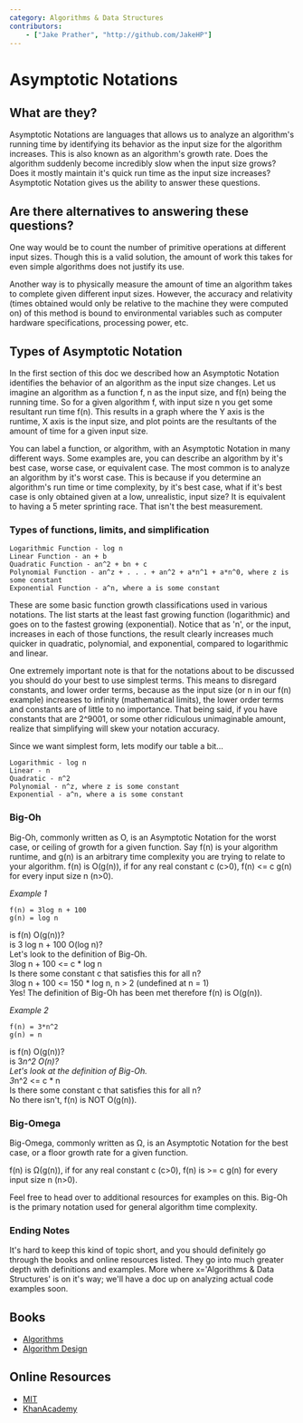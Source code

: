 ```yaml
---
category: Algorithms & Data Structures
contributors:
    - ["Jake Prather", "http://github.com/JakeHP"]
---
```


# Asymptotic Notations

## What are they?

Asymptotic Notations are languages that allows us to analyze an algorithm's running time by
identifying its behavior as the input size for the algorithm increases. This is also known as
an algorithm's growth rate. Does the algorithm suddenly become incredibly slow when the input
size grows? Does it mostly maintain it's quick run time as the input size increases?
Asymptotic Notation gives us the ability to answer these questions.

## Are there alternatives to answering these questions?

One way would be to count the number of primitive operations at different input sizes.
Though this is a valid solution, the amount of work this takes for even simple algorithms
does not justify its use.

Another way is to physically measure the amount of time an algorithm takes to complete
given different input sizes. However, the accuracy and relativity (times obtained would
only be relative to the machine they were computed on) of this method is bound to
environmental variables such as computer hardware specifications, processing power, etc.

## Types of Asymptotic Notation

In the first section of this doc we described how an Asymptotic Notation identifies the
behavior of an algorithm as the input size changes. Let us imagine an algorithm as a function
f, n as the input size, and f(n) being the running time. So for a given algorithm f, with input
size n you get some resultant run time f(n). This results in a graph where the Y axis is the
runtime, X axis is the input size, and plot points are the resultants of the amount of time
for a given input size.

You can label a function, or algorithm, with an Asymptotic Notation in many different ways.
Some examples are, you can describe an algorithm by it's best case, worse case, or equivalent case.
The most common is to analyze an algorithm by it's worst case. This is because if you determine an
algorithm's run time or time complexity, by it's best case, what if it's best case is only obtained
given at a low, unrealistic, input size? It is equivalent to having a 5 meter sprinting race.
That isn't the best measurement.

### Types of functions, limits, and simplification
```
Logarithmic Function - log n
Linear Function - an + b
Quadratic Function - an^2 + bn + c
Polynomial Function - an^z + . . . + an^2 + a*n^1 + a*n^0, where z is some constant
Exponential Function - a^n, where a is some constant
```

These are some basic function growth classifications used in various notations. The list starts at the least
fast growing function (logarithmic) and goes on to the fastest growing (exponential). Notice that as 'n', or the input,
increases in each of those functions, the result clearly increases much quicker in quadratic, polynomial, and
exponential, compared to logarithmic and linear.

One extremely important note is that for the notations about to be discussed you should do your best to use simplest terms.
This means to disregard constants, and lower order terms, because as the input size (or n in our f(n)
example) increases to infinity (mathematical limits), the lower order terms and constants are of little
to no importance. That being said, if you have constants that are 2^9001, or some other ridiculous
unimaginable amount, realize that simplifying will skew your notation accuracy.

Since we want simplest form, lets modify our table a bit...
```
Logarithmic - log n
Linear - n
Quadratic - n^2
Polynomial - n^z, where z is some constant
Exponential - a^n, where a is some constant
```

### Big-Oh
Big-Oh, commonly written as O, is an Asymptotic Notation for the worst case, or ceiling of growth
for a given function. Say f(n) is your algorithm runtime, and g(n) is an arbitrary time complexity
you are trying to relate to your algorithm. f(n) is O(g(n)), if for any real constant c (c>0),
f(n) <= c g(n) for every input size n (n>0).

*Example 1*  
```
f(n) = 3log n + 100  
g(n) = log n
```

is f(n) O(g(n))?  
is 3 log n + 100 O(log n)?  
Let's look to the definition of Big-Oh.  
3log n + 100 <= c * log n  
Is there some constant c that satisfies this for all n?  
3log n + 100 <= 150 * log n, n > 2 (undefined at n = 1)  
Yes! The definition of Big-Oh has been met therefore f(n) is O(g(n)).

*Example 2*  
```
f(n) = 3*n^2  
g(n) = n
```

is f(n) O(g(n))?  
is 3*n^2 O(n)?  
Let's look at the definition of Big-Oh.  
3*n^2 <= c * n  
Is there some constant c that satisfies this for all n?  
No there isn't, f(n) is NOT O(g(n)).

### Big-Omega
Big-Omega, commonly written as Ω, is an Asymptotic Notation for the best case, or a floor growth rate
for a given function.

f(n) is Ω(g(n)), if for any real constant c (c>0), f(n) is >= c g(n) for every input size n (n>0).

Feel free to head over to additional resources for examples on this. Big-Oh is the primary notation used
for general algorithm time complexity.

### Ending Notes
It's hard to keep this kind of topic short, and you should definitely go through the books and online
resources listed. They go into much greater depth with definitions and examples.
More where x='Algorithms & Data Structures' is on it's way; we'll have a doc up on analyzing actual
code examples soon.

## Books

* [Algorithms](http://www.amazon.com/Algorithms-4th-Robert-Sedgewick/dp/032157351X)
* [Algorithm Design](http://www.amazon.com/Algorithm-Design-Foundations-Analysis-Internet/dp/0471383651)

## Online Resources

* [MIT](http://web.mit.edu/16.070/www/lecture/big_o.pdf)
* [KhanAcademy](https://www.khanacademy.org/computing/computer-science/algorithms/asymptotic-notation/a/asymptotic-notation)
